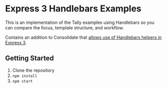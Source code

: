 Express 3 Handlebars Examples
===

This is an implementation of the Tally examples using Handlebars so you can compare the focus, template structure, and workflow.

Contains an addition to Consolidate that [allows use of Handlebars helpers in Express 3](https://github.com/visionmedia/consolidate.js/pull/96).

Getting Started
---

1. Clone the repository
2. ```npm install```
3. ```npm start```